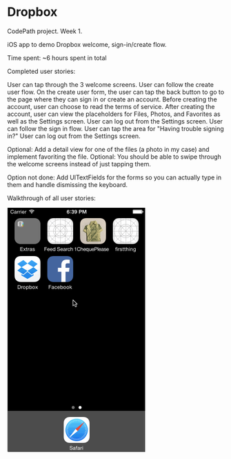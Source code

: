 Dropbox
=======

CodePath project. Week 1.

iOS app to demo Dropbox welcome, sign-in/create flow.

Time spent: ~6 hours spent in total

Completed user stories:

User can tap through the 3 welcome screens.
User can follow the create user flow.
On the create user form, the user can tap the back button to go to the page where they can sign in or create an account.
Before creating the account, user can choose to read the terms of service.
After creating the account, user can view the placeholders for Files, Photos, and Favorites as well as the Settings screen.
User can log out from the Settings screen.
User can follow the sign in flow.
User can tap the area for "Having trouble signing in?"
User can log out from the Settings screen.

Optional: Add a detail view for one of the files (a photo in my case) and implement favoriting the file.
Optional: You should be able to swipe through the welcome screens instead of just tapping them.

Option not done:
Add UITextFields for the forms so you can actually type in them and handle dismissing the keyboard.


Walkthrough of all user stories:

![ScreenShot](Dropbox-walkthru.gif)
